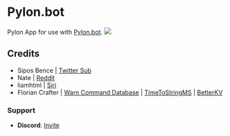 # Pylon.bot
Pylon App for use with [Pylon.bot](https://Pylon.bot).
![](https://raw.githubusercontent.com/New-Horizon-Network/Pylon-Bot/master/images/Screenshot_2020-11-01_02-25-13.png)

## Credits

 - Sipos Bence | [Twitter Sub](https://github.com/Sickae/pylon-twitter-sub)
 - Nate | [Reddit](https://discord.com/channels/530557949098065930/695065184615792710/797328463961915394)
 - liamhtml | [Siri](https://discord.com/channels/530557949098065930/695065184615792710/813451541616001075)
 - Florian Crafter | [Warn Command Database](https://github.com/FlorianStrobl/Discord-Pylon-Bot/blob/master/Scripts/Functions/WarnCommandWDatabase.ts) | [TimeToStringMS](https://github.com/FlorianStrobl/Discord-Pylon-Bot/blob/master/Scripts/Functions/TimeStringToMS.ts) | [BetterKV](https://github.com/FlorianStrobl/Discord-Pylon-Bot/blob/master/Scripts/BetterKV/betterKV.ts)

### Support

 - **Discord**: [Invite](https://discord.gg/hC6Bbtj)
